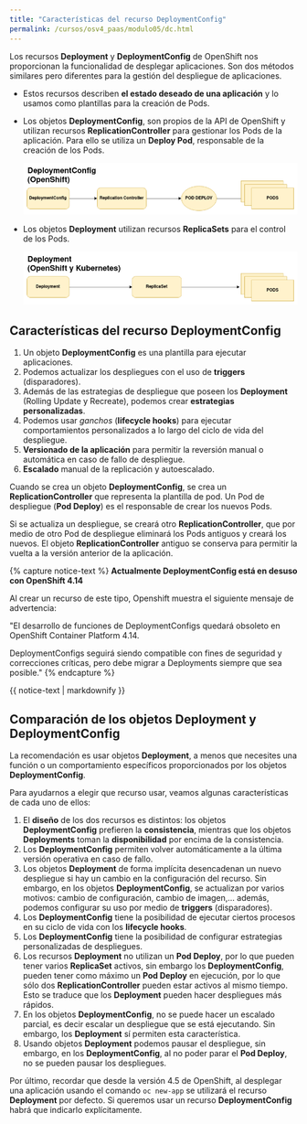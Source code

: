 ```yaml
---
title: "Características del recurso DeploymentConfig"
permalink: /cursos/osv4_paas/modulo05/dc.html
---
```


Los recursos **Deployment** y **DeploymentConfig** de OpenShift nos proporcionan la funcionalidad de desplegar aplicaciones. Son dos métodos similares pero diferentes para la gestión del despliegue de aplicaciones.

* Estos recursos describen **el estado deseado de una aplicación** y lo usamos como plantillas para la creación de Pods.
* Los objetos **DeploymentConfig**, son propios de la API de OpenShift y utilizan recursos **ReplicationController** para gestionar los Pods de la aplicación. Para ello se utiliza un **Deploy Pod**, responsable de la creación de los Pods.

    ![dc](img/deploymentconfig.png)

* Los objetos **Deployment** utilizan recursos **ReplicaSets** para el control de los Pods.

    ![deploy](img/deployment.png)

## Características del recurso DeploymentConfig

1. Un objeto **DeploymentConfig** es una plantilla para ejecutar aplicaciones.
2. Podemos actualizar los despliegues con el uso de **triggers** (disparadores).
3. Además de las estrategias de despliegue que poseen los **Deployment** (Rolling Update y Recreate), podemos crear **estrategias personalizadas**.
4. Podemos usar *ganchos* (**lifecycle hooks**) para ejecutar comportamientos personalizados a lo largo del ciclo de vida del despliegue.
5. **Versionado de la aplicación** para permitir la reversión manual o automática en caso de fallo de despliegue.
6. **Escalado** manual de la replicación y autoescalado.

Cuando se crea un objeto **DeploymentConfig**, se crea un **ReplicationController** que representa la plantilla de pod. Un Pod de despliegue (**Pod Deploy**) es el responsable de crear los nuevos Pods.

Si se actualiza un despliegue, se creará otro **ReplicationController**, que por medio de otro Pod de despliegue eliminará los Pods antiguos y creará los nuevos. El objeto **ReplicationController** antiguo se conserva para permitir la vuelta a la versión anterior de la aplicación.

{% capture notice-text %}
**Actualmente DeploymentConfig está en desuso con OpenShift 4.14**

Al crear un recurso de este tipo, Openshift muestra el siguiente mensaje de advertencia:

"El desarrollo de funciones de DeploymentConfigs quedará obsoleto en OpenShift Container Platform 4.14.

DeploymentConfigs seguirá siendo compatible con fines de seguridad y correcciones críticas, pero debe migrar a Deployments siempre que sea posible."
{% endcapture %}

{{ notice-text | markdownify }}

## Comparación de los objetos Deployment y DeploymentConfig

La recomendación es usar objetos **Deployment**, a menos que necesites una función o un comportamiento específicos proporcionados por los objetos **DeploymentConfig**.

Para ayudarnos a elegir que recurso usar, veamos algunas características de cada uno de ellos:

1. El **diseño** de los dos recursos es distintos: los objetos **DeploymentConfig** prefieren la **consistencia**, mientras que los objetos **Deployments** toman la **disponibilidad** por encima de la consistencia.
2. Los **DeploymentConfig** permiten volver automáticamente a la última versión operativa en caso de fallo.
3. Los objetos **Deployment** de forma implícita desencadenan un nuevo despliegue si hay un cambio en la configuración del recurso. Sin embargo, en los objetos **DeploymentConfig**, se actualizan por varios motivos: cambio de configuración, cambio de imagen,... además, podemos configurar su uso por medio de **triggers** (disparadores).
4. Los **DeploymentConfig** tiene la posibilidad de ejecutar ciertos procesos en su ciclo de vida con los **lifecycle hooks**.
5. Los **DeploymentConfig** tiene la posibilidad de configurar estrategias personalizadas de despliegues.
6. Los recursos **Deployment** no utilizan un **Pod Deploy**, por lo que pueden tener varios **ReplicaSet** activos, sin embargo los **DeploymentConfig**, pueden tener como máximo un **Pod Deploy** en ejecución, por lo que sólo dos **ReplicationController** pueden estar activos al mismo tiempo. Esto se traduce que los **Deployment** pueden hacer despliegues más rápidos.
7. En los objetos **DeploymentConfig**, no se puede hacer un escalado parcial, es decir escalar un despliegue que se está ejecutando. Sin embargo, los **Deployment** sí permiten esta característica.
8. Usando objetos **Deployment** podemos pausar el despliegue, sin embargo, en los **DeploymentConfig**, al no poder parar el **Pod Deploy**, no se pueden pausar los despliegues.

Por último, recordar que desde la versión 4.5 de OpenShift, al desplegar una aplicación usando el comando `oc new-app` se utilizará el recurso **Deployment** por defecto. Si queremos usar un recurso **DeploymentConfig** habrá que indicarlo explícitamente.
